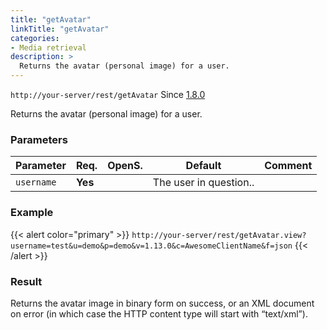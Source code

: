 ```yaml
---
title: "getAvatar"
linkTitle: "getAvatar"
categories:
- Media retrieval
description: >
  Returns the avatar (personal image) for a user.
---
```


`http://your-server/rest/getAvatar` Since [1.8.0](../../subsonic-versions)

Returns the avatar (personal image) for a user.

### Parameters

| Parameter  | Req.    | OpenS. | Default | Comment |
| ---------- | ------- | ------ | ------- | ------- |
| `username` | **Yes** |        | The user in question.. | |

### Example

{{< alert color="primary" >}} `http://your-server/rest/getAvatar.view?username=test&u=demo&p=demo&v=1.13.0&c=AwesomeClientName&f=json` {{< /alert >}}

### Result

Returns the avatar image in binary form on success, or an XML document on error (in which case the HTTP content type will start with “text/xml”).
